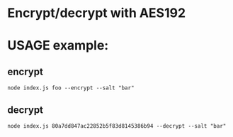 # Encrypt/decrypt with AES192

# USAGE example:
## encrypt
    node index.js foo --encrypt --salt "bar"
## decrypt
    node index.js 80a7dd847ac22852b5f83d8145386b94 --decrypt --salt "bar"
